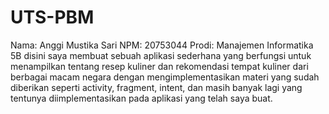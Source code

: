 # UTS-PBM
Nama: Anggi Mustika Sari
NPM: 20753044
Prodi: Manajemen Informatika 5B
disini saya membuat sebuah aplikasi sederhana yang berfungsi untuk menampilkan tentang resep kuliner dan rekomendasi tempat kuliner dari berbagai macam negara dengan mengimplementasikan materi yang sudah diberikan seperti activity, fragment, intent, dan masih banyak lagi yang tentunya diimplementasikan pada aplikasi yang telah saya buat.
